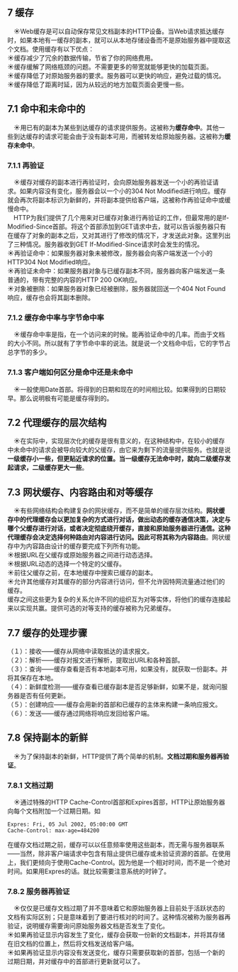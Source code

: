 ## 7 缓存
&emsp;&#9728;Web缓存是可以自动保存常见文档副本的HTTP设备。当Web请求抵达缓存时，如果本地有一缓存的副本，就可以从本地存储设备而不是原始服务器中提取这个文档。使用缓存有以下优点：  
&#9728;缓存减少了冗余的数据传输，节省了你的网络费用。  
&#9728;缓存缓解了网络瓶颈的问题。不需要更多的带宽就能够更快的加载页面。  
&#9728;缓存降低了对原始服务器的要求。服务器可以更快的响应，避免过载的情况。   
&#9728;缓存降低了距离时延，因为从较远的地方加载页面会更慢一些。  
## 7.1 命中和未命中的  
&emsp;&#9728;用已有的副本为某些到达缓存的请求提供服务。这被称为**缓存命中**。其他一些到达缓存的请求可能会由于没有副本可用，而被转发给原始服务器。这被称为**缓存未命中**。
### 7.1.1 再验证
&emsp;&#9728;缓存对缓存的副本进行再验证时，会向原始服务器发送一个小的再验证请求。如果内容没有变化，服务器会以一个小的304 Not Modified进行响应。缓存就会再次将副本标识为新鲜的，并将副本提供给客户端，这被称作再验证命中或缓慢命中。  
&emsp;HTTP为我们提供了几个用来对已缓存对象进行再验证的工作，但最常用的是If-Modified-Since首部。将这个首部添加到GET请求中去，就可以告诉服务器只有在缓存了对象的副本之后，又对其进行了修改的情况下，才发送此对象。这里列出了三种情况。服务器收到GET If-Modified-Since请求时会发生的情况。  
&#9728;再验证命中：如果服务器对象未被修改，服务器会向客户端发送一个小的HTTP304 Not Modified响应。   
&#9728;再验证未命中：如果服务器对象与已缓存副本不同，服务器向客户端发送一条普通的，带有完整的内容的HTTP 200 OK响应。  
&#9728;对象被删除：如果服务器对象已经被删除，服务器就回送一个404 Not Found响应，缓存也会将其副本删除。    
### 7.1.2  缓存命中率与字节命中率  
&emsp;&#9728;缓存命中率是指，在一个访问来的时候。能再验证命中的几率。而由于文档的大小不同。所以就有了字节命中率的说法。就是说一个文档命中后，它的字节占总字节的多少。  
### 7.1.3 客户端如何区分是命中还是未命中
&emsp;&#9728;一般使用Date首部。将得到的日期和现在的时间相比较。如果得到的日期较早。那么说明极有可能是缓存得到的。  
## 7.2 代理缓存的层次结构  
&emsp;&#9728;在实际中，实现层次化的缓存是很有意义的，在这种结构中，在较小的缓存中未命中的请求会被导向较大的父缓存，由它来为剩下的流量提供服务。也就是说**一级缓存小一些，但更贴近请求的位置。当一级缓存无法命中时，就向二级缓存发起请求，二级缓存更大一些**。  
## 7.3 网状缓存、内容路由和对等缓存  
&emsp;&#9728;有些网络结构会构建复杂的网状缓存，而不是简单的缓存层次结构。**网状缓存中的代理缓存会以更加复杂的方式进行对话，做出动态的缓存通信决策，决定与哪个父缓存进行对话，或者决定彻底绕开缓存，直接和原始服务器进行通信。这种代理缓存会决定选择何种路由对内容进行访问。因此可将其称为内容路由**。网状缓存中为内容路由设计的缓存要完成下列所有功能。  
&#9728;根据URL在父缓存或原始服务器之间进行动态选择。  
&#9728;根据URL动态的选择一个特定的父缓存。  
&#9728;前往父缓存之前，在本地缓存中搜索已缓存的副本。  
&#9728;允许其他缓存对其缓存的部分内容进行访问，但不允许因特网流量通过他们的缓存。  
缓存之间这些更为复杂的关系允许不同的组织互为对等实体，将他们的缓存连接起来以实现共赢。提供可选的对等支持的缓存被称为兄弟缓存。  
## 7.7 缓存的处理步骤 
（１）：接收——缓存从网络中读取抵达的请求报文。    
（２）：解析——缓存对报文进行解析，提取出URL和各种首部。   
（３）：查询——缓存查看是否有本地副本可用，如果没有，就获取一份副本。并将其保存在本地。  
（４）：新鲜度检测——缓存查看已缓存副本是否足够新鲜，如果不是，就询问服务器是否有任何更新。  
（５）：创建响应——缓存会用新的首部和已缓存的主体来构建一条响应报文。  
（６）：发送——缓存通过网络将响应发回给客户端。  
## 7.8 保持副本的新鲜  
&emsp;&#9728;为了保持副本的新鲜，HTTP提供了两个简单的机制。**文档过期和服务器再验证**。
### 7.8.1 文档过期  
&emsp;&#9728;通过特殊的HTTP Cache-Control首部和Expires首部，HTTP让原始服务器向每个文档附加一个过期日期。如
```
Expres: Fri, 05 Jul 2002, 05:00:00 GMT
Cache-Control: max-age=484200
```
在缓存文档过期之前，缓存可以以任意频率使用这些副本，而无需与服务器联系——当然，除非客户端请求中包含有阻止提供已缓存或未验证资源的首部。在使用上，我们更倾向于使用Cache-Control。因为他是一个相对时间，而不是一个绝对时间。如果用Expres的话。就比较需要注意系统的时钟了。  
### 7.8.2 服务器再验证  
&emsp;&#9728;仅仅是已缓存文档过期了并不意味着它和原始服务器上目前处于活跃状态的文档有实际区别；只是意味着到了要进行核对的时间了。这种情况被称为服务器再验证，说明缓存需要询问原始服务器文档是否发生了变化。   
&#9728;如果再验证显示内容发生了变化，缓存会获取一份新的文档副本，并将其存储在旧文档的位置上，然后将文档发送给客户端。    
&#9728;如果再验证显示内容没有发送变化，缓存只需要获取新的首部，包括一个新的过期日期，并对缓存中的首部进行更新就可以了。    






























